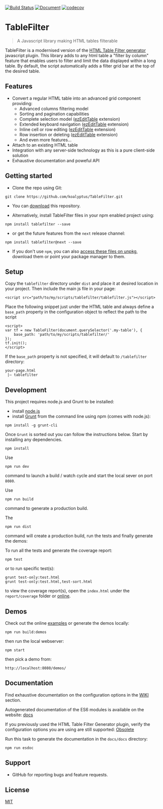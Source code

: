 [![Build Status](https://api.travis-ci.org/koalyptus/TableFilter.svg?branch=master)](https://travis-ci.org/koalyptus/TableFilter)
[![Document](http://koalyptus.github.io/TableFilter/docs/badge.svg)](https://koalyptus.github.io/TableFilter/docs/source)
[![codecov](https://codecov.io/gh/koalyptus/TableFilter/branch/master/graph/badge.svg)](https://codecov.io/gh/koalyptus/TableFilter)

# TableFilter

> A Javascript library making HTML tables filterable

TableFilter is a modernised version of the [HTML Table Filter generator](http://tablefilter.free.fr) javascript plugin.
This library adds to any html table a "filter by column" feature that enables
users to filter and limit the data displayed within a long table. By default, the script automatically adds a filter grid bar at the top of the desired table.

## Features
* Convert a regular HTML table into an advanced grid component providing:
    * Advanced columns filtering model
    * Sorting and pagination capabilities
    * Complete selection model ([ezEditTable](http://codecanyon.net/item/ezedittable-enhance-html-tables/2425123?ref=koalyptus) extension)
    * Extended keyboard navigation ([ezEditTable](http://codecanyon.net/item/ezedittable-enhance-html-tables/2425123?ref=koalyptus) extension)
    * Inline cell or row editing ([ezEditTable](http://codecanyon.net/item/ezedittable-enhance-html-tables/2425123?ref=koalyptus) extension)
    * Row insertion or deleting ([ezEditTable](http://codecanyon.net/item/ezedittable-enhance-html-tables/2425123?ref=koalyptus) extension)
    * And even more features...
* Attach to an existing HTML table
* Integration with any server-side technology as this is a pure client-side
solution
* Exhaustive documentation and poweful API

## Getting started
* Clone the repo using Git:
```shell
git clone https://github.com/koalyptus/TableFilter.git
```

* You can [download](https://github.com/koalyptus/TableFilter/archive/master.zip) this repository.

* Alternatively, install TableFilter files in your npm enabled project using:
```shell
npm install tablefilter --save
``` 
* or get the future features from the ``next`` release channel:
```shell
npm install tablefilter@next --save
```
* If you don't use `npm`, you can also 
[access these files on unpkg](https://unpkg.com/tablefilter/), download them 
or point your package manager to them.

## Setup
Copy the ``tablefilter`` directory under ``dist`` and place it at desired location in your project. Then include the main js file in your page:
```shell
<script src="path/to/my/scripts/tablefilter/tablefilter.js"></script>
```
Place the following snippet just under the HTML table and always define a ``base_path`` property in the configuration object to reflect the path to the script
```shell
<script>
var tf = new TableFilter(document.querySelector('.my-table'), {
    base_path: 'path/to/my/scripts/tablefilter/'
});
tf.init();
</script>
```
If the ``base_path`` property is not specified, it will default to ``/tablefilter`` directory:
```shell
your-page.html
 |— tablefilter
``` 

## Development
This project requires node.js and Grunt to be installed:
- install [node.js](https://nodejs.org/)
- install [Grunt](http://gruntjs.com/getting-started) from the command line using npm (comes with node.js):
```shell
npm install -g grunt-cli
```
Once ``Grunt`` is sorted out you can follow the instructions below.
Start by installing any dependencies.

```shell
npm install
```
Use 
```shell
npm run dev
``` 
command to launch a build / watch cycle and start the local
sever on port ``8080``.

Use 
```shell
npm run build
``` 
command to generate a production build.

The 
```shell
npm run dist
``` 
command will create a production build, run the tests and finally generate 
the demos:

To run all the tests and generate the coverage report:

```shell
npm test
```

or to run specific test(s):

```shell
grunt test-only:test.html
grunt test-only:test.html,test-sort.html
```

to view the coverage report(s), open the `index.html` under the
`report/coverage` folder or
[online](https://codecov.io/gh/koalyptus/TableFilter).

## Demos
Check out the online [examples](http://koalyptus.github.io/TableFilter/examples) 
or generate the demos locally:
```shell
npm run build:demos
```
then run the local webserver:
```shell
npm start
```
then pick a demo from:
```shell
http://localhost:8080/demos/
```

## Documentation
Find exhaustive documentation on the configuration options in the [WIKI](https://github.com/koalyptus/TableFilter/wiki) section.

Autogenerated documentation of the ES6 modules is available on the website: [docs](http://koalyptus.github.io/TableFilter/docs)

If you previously used the HTML Table Filter Generator plugin, verify the configuration
options you are using are still supported: [Obsolete](https://github.com/koalyptus/TableFilter/wiki/Obsolete)

Run this task to generate the documentation in the ``docs/docs`` directory:
```shell
npm run esdoc
```

## Support
* GitHub for reporting bugs and feature requests.

## License
[MIT](LICENSE)






